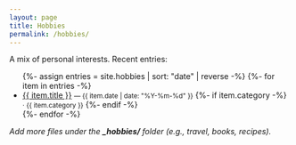 ```yaml
---
layout: page
title: Hobbies
permalink: /hobbies/
---
```


A mix of personal interests. Recent entries:

<ul>
  {%- assign entries = site.hobbies | sort: "date" | reverse -%}
  {%- for item in entries -%}
    <li>
      <a href="{{ item.url | relative_url }}">{{ item.title }}</a>
      <small> — {{ item.date | date: "%Y-%m-%d" }}</small>
      {%- if item.category -%}
        <small> · {{ item.category }}</small>
      {%- endif -%}
    </li>
  {%- endfor -%}
</ul>

_Add more files under the **_hobbies/** folder (e.g., travel, books, recipes)._